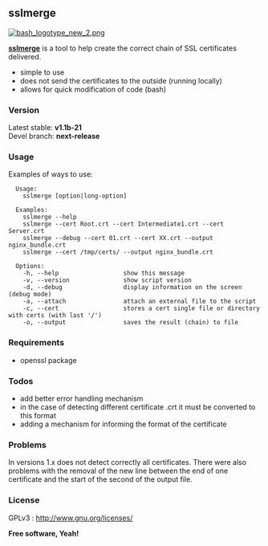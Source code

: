 sslmerge
----

[![bash_logotype_new_2.png](https://s29.postimg.org/lgglyiqif/bash_logotype_new_2.png)](https://www.gnu.org/software/bash/)

[**sslmerge**](https://jb-public.github.io/sslmerge/) is a tool to help create the correct chain of SSL certificates delivered.

  - simple to use
  - does not send the certificates to the outside (running locally)
  - allows for quick modification of code (bash)

### Version

Latest stable: **v1.1b-21**  
Devel branch: **next-release**

### Usage

Examples of ways to use:

```
  Usage:
    sslmerge [option|long-option]

  Examples:
    sslmerge --help
    sslmerge --cert Root.crt --cert Intermediate1.crt --cert Server.crt
    sslmerge --debug --cert 01.crt --cert XX.crt --output nginx_bundle.crt
    sslmerge --cert /tmp/certs/ --output nginx_bundle.crt

  Options:
    -h, --help                  show this message
    -v, --version               show script version
    -d, --debug                 display information on the screen (debug mode)
    -a, --attach                attach an external file to the script
    -c, --cert                  stores a cert single file or directory with certs (with last '/')
    -o, --output                saves the result (chain) to file
```

### Requirements

  - openssl package

### Todos

  - add better error handling mechanism
  - in the case of detecting different certificate .crt it must be converted to this format
  - adding a mechanism for informing the format of the certificate

### Problems

In versions 1.x does not detect correctly all certificates. There were also problems with the removal of the new line between the end of one certificate and the start of the second of the output file.

### License

GPLv3 : <http://www.gnu.org/licenses/>

**Free software, Yeah!**